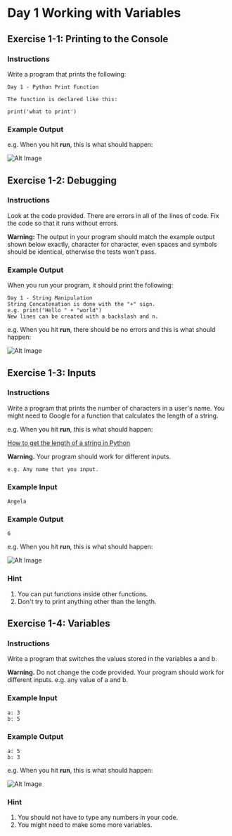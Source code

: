 # Day 1 Working with Variables

## Exercise 1-1: Printing to the Console

### Instructions

Write a program that prints the following:

    Day 1 - Python Print Function

    The function is declared like this:

    print('what to print')

### Example Output

e.g. When you hit **run**, this is what should happen:

![Alt Image](https://cdn.fs.teachablecdn.com/q89uzhvRTf6CZHLtxLm6)

## Exercise 1-2: Debugging

### Instructions

Look at the code provided. There are errors in all of the lines of code. Fix the code so that it runs without errors.

**Warning:** The output in your program should match the example output shown below exactly, character for character, even spaces and symbols should be identical, otherwise the tests won't pass.

### Example Output

When you run your program, it should print the following:

    Day 1 - String Manipulation
    String Concatenation is done with the "+" sign.
    e.g. print("Hello " + "world")
    New lines can be created with a backslash and n.

e.g. When you hit **run**, there should be no errors and this is what should happen:

![Alt Image](https://cdn.fs.teachablecdn.com/BVP20Z2T1Gb4Pi6rOQah)

## Exercise 1-3: Inputs

### Instructions

Write a program that prints the number of characters in a user's name. You might need to Google for a function that calculates the length of a string. 

e.g. When you hit **run**, this is what should happen:

[How to get the length of a string in Python](https://www.google.com/search?sxsrf=ACYBGNRxEaJIWyKHuWI0Lk24t4KuZVyeew:1579706585702&q=how+to+get+the+length+of+a+string+in+python+stack+overflow)

**Warning.** Your program should work for different inputs.

    e.g. Any name that you input.

### Example Input

    Angela

### Example Output

    6

e.g. When you hit **run**, this is what should happen:

![Alt Image](https://cdn.fs.teachablecdn.com/opevxYZSTM2ZHjbAX3XV) 

### Hint

1. You can put functions inside other functions.
2. Don't try to print anything other than the length.

## Exercise 1-4: Variables

### Instructions

Write a program that switches the values stored in the variables a and b. 

**Warning.** Do not change the code provided. Your program should work for different inputs. e.g. any value of a and b.

### Example Input

    a: 3
    b: 5

### Example Output

    a: 5
    b: 3

e.g. When you hit **run**, this is what should happen:

![Alt Image](https://cdn.fs.teachablecdn.com/tgdNl0iSqK6RpPyYZh9d)

### Hint

1. You should not have to type any numbers in your code.
2. You might need to make some more variables.
